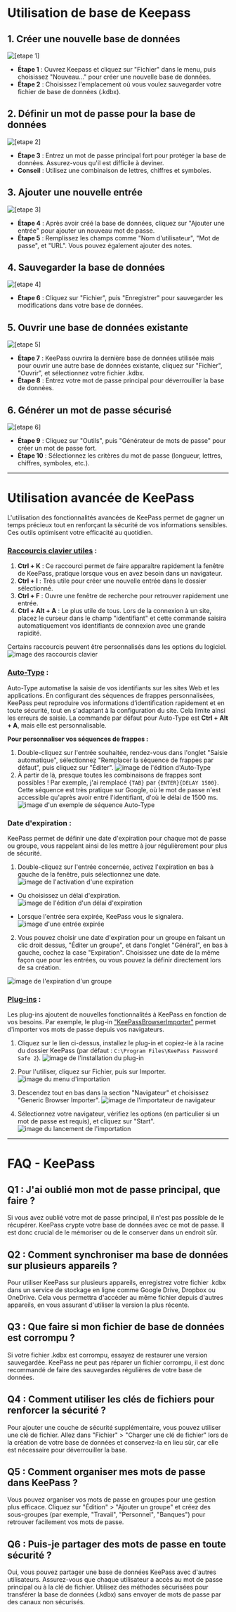 # Utilisation de base de Keepass

## 1. Créer une nouvelle base de données

![[etape 1]](/Utilisation%20de%20base%20de%20Keepass/1.%20Cr%C3%A9er%20une%20nouvelle%20base%20de%20donn%C3%A9es.png)

- **Étape 1** : Ouvrez Keepass et cliquez sur "Fichier" dans le menu, puis choisissez "Nouveau..." pour créer une nouvelle base de données.
- **Étape 2** : Choisissez l'emplacement où vous voulez sauvegarder votre fichier de base de données (.kdbx).

## 2. Définir un mot de passe pour la base de données

![[etape 2]](/Utilisation%20de%20base%20de%20Keepass/2.%20D%C3%A9finir%20un%20mot%20de%20passe%20pour%20la%20base%20de%20donn%C3%A9es.png)

- **Étape 3** : Entrez un mot de passe principal fort pour protéger la base de données. Assurez-vous qu'il est difficile à deviner.
- **Conseil** : Utilisez une combinaison de lettres, chiffres et symboles.

## 3. Ajouter une nouvelle entrée

![[etape 3]](/Utilisation%20de%20base%20de%20Keepass/3.%20Ajouter%20une%20nouvelle%20entr%C3%A9e%20(mot%20de%20passe).png)

- **Étape 4** : Après avoir créé la base de données, cliquez sur "Ajouter une entrée" pour ajouter un nouveau mot de passe.
- **Étape 5** : Remplissez les champs comme "Nom d'utilisateur", "Mot de passe", et "URL". Vous pouvez également ajouter des notes.

## 4. Sauvegarder la base de données

![[etape 4]](/Utilisation%20de%20base%20de%20Keepass/4.%20Sauvegarder%20la%20base%20de%20donn%C3%A9es.png)

- **Étape 6** : Cliquez sur "Fichier", puis "Enregistrer" pour sauvegarder les modifications dans votre base de données.

## 5. Ouvrir une base de données existante

![[etape 5]](/Utilisation%20de%20base%20de%20Keepass/5.%20Ouvrir%20une%20bdd.png)

- **Étape 7** : KeePass ouvrira la dernière base de données utilisée mais pour ouvrir une autre base de données existante, cliquez sur "Fichier", "Ouvrir", et sélectionnez votre fichier .kdbx.
- **Étape 8** : Entrez votre mot de passe principal pour déverrouiller la base de données.

## 6. Générer un mot de passe sécurisé

![[etape 6]](/Utilisation%20de%20base%20de%20Keepass/6.%20G%C3%A9n%C3%A9rer%20un%20mot%20de%20passe%20s%C3%A9curis%C3%A9.png)

- **Étape 9** : Cliquez sur "Outils", puis "Générateur de mots de passe" pour créer un mot de passe fort.
- **Étape 10** : Sélectionnez les critères du mot de passe (longueur, lettres, chiffres, symboles, etc.).

--------------------------------------------------------------------------------------------
# Utilisation avancée de KeePass

L'utilisation des fonctionnalités avancées de KeePass permet de gagner un temps précieux tout en renforçant la sécurité de vos informations sensibles. Ces outils optimisent votre efficacité au quotidien.

### [Raccourcis clavier utiles](https://keepass.info/help/kb/keyb_shortcuts.html) :

1. **Ctrl + K** : Ce raccourci permet de faire apparaître rapidement la fenêtre de KeePass, pratique lorsque vous en avez besoin dans un navigateur.
2. **Ctrl + I** : Très utile pour créer une nouvelle entrée dans le dossier sélectionné.
3. **Ctrl + F** : Ouvre une fenêtre de recherche pour retrouver rapidement une entrée.
4. **Ctrl + Alt + A** : Le plus utile de tous. Lors de la connexion à un site, placez le curseur dans le champ "identifiant" et cette commande saisira automatiquement vos identifiants de connexion avec une grande rapidité.

Certains raccourcis peuvent être personnalisés dans les options du logiciel.
![image des raccourcis clavier](/UtilisationAvancéeKeePass/raccourcis.png)


### [Auto-Type](https://keepass.info/help/base/autotype.html) : 

Auto-Type automatise la saisie de vos identifiants sur les sites Web et les applications. En configurant des séquences de frappes personnalisées, KeePass peut reproduire vos informations d’identification rapidement et en toute sécurité, tout en s'adaptant à la configuration du site. Cela limite ainsi les erreurs de saisie. La commande par défaut pour Auto-Type est **Ctrl + Alt + A**, mais elle est personnalisable.

**Pour personnaliser vos séquences de frappes :**

1. Double-cliquez sur l'entrée souhaitée, rendez-vous dans l'onglet "Saisie automatique", sélectionnez "Remplacer la séquence de frappes par défaut", puis cliquez sur "Éditer".
![image de l'édition d'Auto-Type](/UtilisationAvanc%C3%A9eKeePass/autotype.png)
2. À partir de là, presque toutes les combinaisons de frappes sont possibles ! Par exemple, j'ai remplacé `{TAB}` par `{ENTER}{DELAY 1500}`. Cette séquence est très pratique sur Google, où le mot de passe n'est accessible qu'après avoir entré l'identifiant, d'où le délai de 1500 ms.
![image d'un exemple de séquence Auto-Type](/UtilisationAvanc%C3%A9eKeePass/autotype.png)

### Date d'expiration :

KeePass permet de définir une date d'expiration pour chaque mot de passe ou groupe, vous rappelant ainsi de les mettre à jour régulièrement pour plus de sécurité.

1. Double-cliquez sur l'entrée concernée, activez l'expiration en bas à gauche de la fenêtre, puis sélectionnez une date.
![image de l'activation d'une expiration](/UtilisationAvanc%C3%A9eKeePass/expirationentr%C3%A9e2.png)

- Ou choisissez un délai d'expiration.
![image de l'édition d'un délai d'expiration](/UtilisationAvanc%C3%A9eKeePass/expirationentr%C3%A9e3.png)

- Lorsque l'entrée sera expirée, KeePass vous le signalera.
![image d'une entrée expirée](/UtilisationAvanc%C3%A9eKeePass/ExpirationEntr%C3%A9e4.png)

2. Vous pouvez choisir une date d'expiration pour un groupe en faisant un clic droit dessus, "Éditer un groupe", et dans l'onglet "Général", en bas à gauche, cochez la case "Expiration". Choisissez une date de la même façon que pour les entrées, ou vous pouvez la définir directement lors de sa création.

![image de l'expiration d'un groupe](/UtilisationAvanc%C3%A9eKeePass/expirationgroupe.png)

### [Plug-ins](https://keepass.info/plugins.html#browserimporter) :

Les plug-ins ajoutent de nouvelles fonctionnalités à KeePass en fonction de vos besoins. Par exemple, le plug-in ["KeePassBrowserImporter"](https://keepass.info/plugins.html#browserimporter) permet d'importer vos mots de passe depuis vos navigateurs.

1. Cliquez sur le lien ci-dessus, installez le plug-in et copiez-le à la racine du dossier KeePass (par défaut : `C:\Program Files\KeePass Password Safe 2`).
![image de l'installation du plug-in](/UtilisationAvanc%C3%A9eKeePass/plugin.png)

2. Pour l'utiliser, cliquez sur Fichier, puis sur Importer.
![image du menu d'importation](/UtilisationAvanc%C3%A9eKeePass/plugin2.png)

3. Descendez tout en bas dans la section "Navigateur" et choisissez "Generic Browser Importer".
![image de l'importateur de navigateur](/UtilisationAvanc%C3%A9eKeePass/plugin3.png)

4. Sélectionnez votre navigateur, vérifiez les options (en particulier si un mot de passe est requis), et cliquez sur "Start".
![image du lancement de l'importation](/UtilisationAvanc%C3%A9eKeePass/plugin4.png)
---

# FAQ - KeePass

## Q1 : J'ai oublié mon mot de passe principal, que faire ?
Si vous avez oublié votre mot de passe principal, il n'est pas possible de le récupérer. KeePass crypte votre base de données avec ce mot de passe. Il est donc crucial de le mémoriser ou de le conserver dans un endroit sûr.

## Q2 : Comment synchroniser ma base de données sur plusieurs appareils ?
Pour utiliser KeePass sur plusieurs appareils, enregistrez votre fichier .kdbx dans un service de stockage en ligne comme Google Drive, Dropbox ou OneDrive. Cela vous permettra d'accéder au même fichier depuis d'autres appareils, en vous assurant d'utiliser la version la plus récente.

## Q3 : Que faire si mon fichier de base de données est corrompu ?
Si votre fichier .kdbx est corrompu, essayez de restaurer une version sauvegardée. KeePass ne peut pas réparer un fichier corrompu, il est donc recommandé de faire des sauvegardes régulières de votre base de données.

## Q4 : Comment utiliser les clés de fichiers pour renforcer la sécurité ?
Pour ajouter une couche de sécurité supplémentaire, vous pouvez utiliser une clé de fichier. Allez dans "Fichier" > "Charger une clé de fichier" lors de la création de votre base de données et conservez-la en lieu sûr, car elle est nécessaire pour déverrouiller la base.

## Q5 : Comment organiser mes mots de passe dans KeePass ?
Vous pouvez organiser vos mots de passe en groupes pour une gestion plus efficace. Cliquez sur "Édition" > "Ajouter un groupe" et créez des sous-groupes (par exemple, "Travail", "Personnel", "Banques") pour retrouver facilement vos mots de passe.

## Q6 : Puis-je partager des mots de passe en toute sécurité ?
Oui, vous pouvez partager une base de données KeePass avec d'autres utilisateurs. Assurez-vous que chaque utilisateur a accès au mot de passe principal ou à la clé de fichier. Utilisez des méthodes sécurisées pour transférer la base de données (.kdbx) sans envoyer de mots de passe par des canaux non sécurisés.

